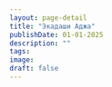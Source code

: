 ```yaml
---
layout: page-detail
title: "Экадаши Аджа"
publishDate: 01-01-2025
description: ""
tags:
image:
draft: false
---
```


  
  
